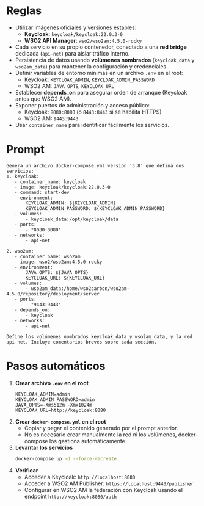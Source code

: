 # Reglas

- Utilizar imágenes oficiales y versiones estables:
  - **Keycloak**: `keycloak/keycloak:22.0.3-0`
  - **WSO2 API Manager**: `wso2/wso2am:4.5.0-rocky`
- Cada servicio en su propio contenedor, conectado a una **red bridge** dedicada (`api-net`) para aislar tráfico interno.
- Persistencia de datos usando **volúmenes nombrados** (`keycloak_data` y `wso2am_data`) para mantener la configuración y credenciales.
- Definir variables de entorno mínimas en un archivo `.env` en el root:
  - Keycloak: `KEYCLOAK_ADMIN`, `KEYCLOAK_ADMIN_PASSWORD`
  - WSO2 AM: `JAVA_OPTS`, `KEYCLOAK_URL`
- Establecer **depends_on** para asegurar orden de arranque (Keycloak antes que WSO2 AM).
- Exponer puertos de administración y acceso público:
  - Keycloak: `8080:8080` (o `8443:8443` si se habilita HTTPS)
  - WSO2 AM: `9443:9443`
- Usar `container_name` para identificar fácilmente los servicios.

# Prompt

```
Genera un archivo docker-compose.yml versión '3.8' que defina dos servicios:
1. keycloak:
   - container_name: keycloak
   - image: keycloak/keycloak:22.0.3-0
   - command: start-dev
   - environment:
       KEYCLOAK_ADMIN: ${KEYCLOAK_ADMIN}
       KEYCLOAK_ADMIN_PASSWORD: ${KEYCLOAK_ADMIN_PASSWORD}
   - volumes:
       - keycloak_data:/opt/keycloak/data
   - ports:
       - "8080:8080"
   - networks:
       - api-net

2. wso2am:
   - container_name: wso2am
   - image: wso2/wso2am:4.5.0-rocky
   - environment:
       JAVA_OPTS: ${JAVA_OPTS}
       KEYCLOAK_URL: ${KEYCLOAK_URL}
   - volumes:
       - wso2am_data:/home/wso2carbon/wso2am-4.5.0/repository/deployment/server
   - ports:
       - "9443:9443"
   - depends_on:
       - keycloak
   - networks:
       - api-net

Define los volúmenes nombrados keycloak_data y wso2am_data, y la red api-net. Incluye comentarios breves sobre cada sección.
```

# Pasos automáticos

1. **Crear archivo `.env` en el root**
   ```env
   KEYCLOAK_ADMIN=admin
   KEYCLOAK_ADMIN_PASSWORD=admin
   JAVA_OPTS=-Xms512m -Xmx1024m
   KEYCLOAK_URL=http://keycloak:8080
   ```
2. **Crear `docker-compose.yml` en el root**
   - Copiar y pegar el contenido generado por el prompt anterior.
   - No es necesario crear manualmente la red ni los volúmenes, docker-compose los gestiona automáticamente.
3. **Levantar los servicios**
   ```bash
   docker-compose up -d --force-recreate
   ```
4. **Verificar**
   - Acceder a Keycloak: `http://localhost:8080`
   - Acceder a WSO2 AM Publisher: `https://localhost:9443/publisher`
   - Configurar en WSO2 AM la federación con Keycloak usando el endpoint `http://keycloak:8080/auth`

